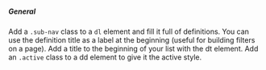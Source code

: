 ##### General
Add a `.sub-nav` class to a `dl` element and fill it full of definitions. You can use the definition title as a label at the beginning (useful for building filters on a page). Add a title to the beginning of your list with the dt element. Add an `.active` class to a dd element to give it the active style.